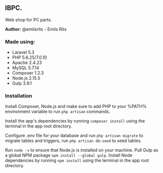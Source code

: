 ## **IBPC.** 

Web shop for PC parts.

**Author:** @emilsrits - Emils Rits

### Made using:

  * Laravel 5.3
  * PHP	5.6.25/7.0.10
  * Apache	2.4.23
  * MySQL	5.7.14
  * Composer	1.2.3
  * Node.js	2.15.5
  * Gulp	3.9.1

### Installation

Install Composer, Node.js and make sure to add PHP to your %PATH% environment variable to run `php artisan` commands.

Install the app's dependencies by running `composer install` using the terminal in the app root directory.

Configure .env file for your database and run `php artisan migrate` to migrate tables and triggers, run `php artisan db:seed` to seed tables.

Run `node -v` to ensure that Node.js is installed on your machine.
Pull Gulp as a global NPM package `npm install --global gulp`.
Install Node dependencies by running `npm install` using the terminal in the app root directory.
